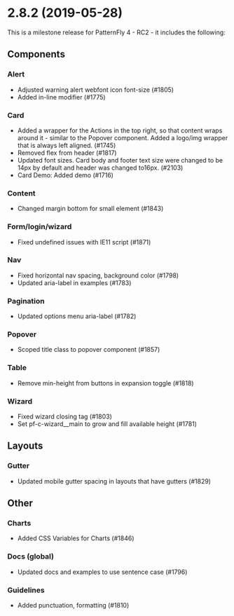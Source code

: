 # 2.8.2 (2019-05-28)
This is a milestone release for PatternFly 4 - RC2 - it includes the following:

## Components
### Alert
- Adjusted warning alert webfont icon font-size (#1805)
- Added in-line modifier (#1775)
### Card
- Added a wrapper for the Actions in the top right, so that content wraps around it - similar to the Popover component. Added a logo/img wrapper that is always left aligned. (#1745)
- Removed flex from header (#1817)
- Updated font sizes. Card body and footer text size were changed to be 14px by default and header was changed to16px. (#2103)
- Card Demo: Added demo (#1716)
### Content
- Changed margin bottom for small element (#1843)
### Form/login/wizard
- Fixed undefined issues with IE11 script (#1871)
### Nav
- Fixed horizontal nav spacing, background color (#1798)
- Updated aria-label in examples (#1783)
### Pagination
- Updated options menu aria-label (#1782)
### Popover
- Scoped title class to popover component (#1857)
### Table
- Remove min-height from buttons in expansion toggle (#1818)
### Wizard
- Fixed wizard closing tag (#1803)
- Set pf-c-wizard__main to grow and fill available height (#1781)
## Layouts
### Gutter
- Updated mobile gutter spacing in layouts that have gutters (#1829)
## Other
### Charts
- Added CSS Variables for Charts (#1846)
### Docs (global)
- Updated docs and examples to use sentence case (#1796)
### Guidelines
- Added punctuation, formatting (#1810)
